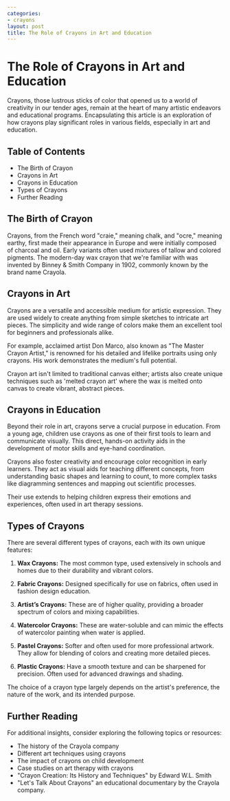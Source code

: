 ```yaml
---
categories:
- crayons
layout: post
title: The Role of Crayons in Art and Education
---
```


# The Role of Crayons in Art and Education

Crayons, those lustrous sticks of color that opened us to a world of creativity in our tender ages, remain at the heart of many artistic endeavors and educational programs. Encapsulating this article is an exploration of how crayons play significant roles in various fields, especially in art and education.

## Table of Contents
- The Birth of Crayon
- Crayons in Art
- Crayons in Education
- Types of Crayons
- Further Reading

## The Birth of Crayon

Crayons, from the French word "craie," meaning chalk, and "ocre," meaning earthy, first made their appearance in Europe and were initially composed of charcoal and oil. Early variants often used mixtures of tallow and colored pigments. The modern-day wax crayon that we're familiar with was invented by Binney & Smith Company in 1902, commonly known by the brand name Crayola.

## Crayons in Art

Crayons are a versatile and accessible medium for artistic expression. They are used widely to create anything from simple sketches to intricate art pieces. The simplicity and wide range of colors make them an excellent tool for beginners and professionals alike. 

For example, acclaimed artist Don Marco, also known as "The Master Crayon Artist," is renowned for his detailed and lifelike portraits using only crayons. His work demonstrates the medium's full potential. 

Crayon art isn't limited to traditional canvas either; artists also create unique techniques such as 'melted crayon art' where the wax is melted onto canvas to create vibrant, abstract pieces.

## Crayons in Education

Beyond their role in art, crayons serve a crucial purpose in education. From a young age, children use crayons as one of their first tools to learn and communicate visually. This direct, hands-on activity aids in the development of motor skills and eye-hand coordination.

Crayons also foster creativity and encourage color recognition in early learners. They act as visual aids for teaching different concepts, from understanding basic shapes and learning to count, to more complex tasks like diagramming sentences and mapping out scientific processes. 

Their use extends to helping children express their emotions and experiences, often used in art therapy sessions. 

## Types of Crayons

There are several different types of crayons, each with its own unique features:

1. **Wax Crayons:** The most common type, used extensively in schools and homes due to their durability and vibrant colors.

2. **Fabric Crayons:** Designed specifically for use on fabrics, often used in fashion design education.

3. **Artist’s Crayons:** These are of higher quality, providing a broader spectrum of colors and mixing capabilities. 

4. **Watercolor Crayons:** These are water-soluble and can mimic the effects of watercolor painting when water is applied.

5. **Pastel Crayons:** Softer and often used for more professional artwork. They allow for blending of colors and creating more detailed pieces.

6. **Plastic Crayons:** Have a smooth texture and can be sharpened for precision. Often used for advanced drawings and shading.

The choice of a crayon type largely depends on the artist's preference, the nature of the work, and its intended purpose. 

## Further Reading
For additional insights, consider exploring the following topics or resources: 

- The history of the Crayola company
- Different art techniques using crayons
- The impact of crayons on child development
- Case studies on art therapy with crayons
- "Crayon Creation: Its History and Techniques" by Edward W.L. Smith
- "Let's Talk About Crayons" an educational documentary by the Crayola company.